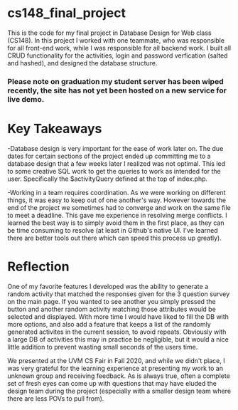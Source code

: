 # cs148_final_project
This is the code for my final project in Database Design for Web class (CS148). In this project I worked with one teammate, who was responsible for all front-end work, while I was responsible for all backend work. I built all CRUD functionality for the activities, login and password verfication (salted and hashed), and designed the database structure. 
### Please note on graduation my student server has been wiped recently, the site has not yet been hosted on a new service for live demo.

# Key Takeaways
-Database design is very important for the ease of work later on. The due dates for certain sections of the project ended up committing me to a database design that a few weeks later I realized was not optimal. This led to some creative SQL work to get the queries to work as intended for the user. Specifically the $activityQuery defined at the top of index.php.

-Working in a team requires coordination. As we were working on different things, it was easy to keep out of one another's way. However towards the end of the project we sometimes had to converge and work on the same file to meet a deadline. This gave me experience in resolving merge conflicts. I learned the best way is to simply avoid them in the first place, as they can be time consuming to resolve (at least in Github's native UI. I've learned there are better tools out there which can speed this process up greatly).


# Reflection

One of my favorite features I developed was the ability to generate a random activity that matched the responses given for the 3 question survey on the main page. If you wanted to see another you simply pressed the button and another random activity matching those attributes would be selected and displayed. With more time I would have liked to fill the DB with more options, and also add a feature that keeps a list of the randomly generated activites in the current session, to avoid repeats. Obviously with a large DB of activities this may in practice be negligible, but it would a nice little addition to prevent wasting small seconds of the users time.

We presented at the UVM CS Fair in Fall 2020, and while we didn't place, I was very grateful for the learning experience at presenting my work to an unknown group and receiving feedback. As is always true, often a complete set of fresh eyes can come up with questions that may have eluded the design team during the project (especially with a smaller design team where there are less POVs to pull from).
